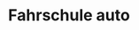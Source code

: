 ---
_schema: default
title: Fahrschule auto
seo:
  description: Erlerne das Fahren mit Anhängern bei der Fahrschule Loyal in Zürich ✓ Praxisorientiert ✓ Kompetente Fahrlehrer:innen ✓ Jetzt anmelden für Kategorie BE!
  title: Anhänger sicher fahren – Kategorie BE bei Fahrschule Loyal
  keywords:
    - Fahrschule Anhänger
    - Führerschein BE
    - Anhänger fahren lernen
    - Fahrschule Zürich
    - Kategorie BE
  openGraph:
    title: Anhänger sicher fahren – Kategorie BE bei Fahrschule Loyal
    description: Erlerne das Fahren mit Anhängern bei der Fahrschule Loyal in Zürich ✓ Praxisorientiert ✓ Kompetente Fahrlehrer:innen ✓ Jetzt anmelden für Kategorie BE!
    url: https://www.fahrschuleloyal.ch/fahrschule-auto-kategorie-be
    type: website
    images:
      url: https://www.fahrschuleloyal.ch/loyal.logo.cdr.svg
  canonical: https://www.fahrschuleloyal.ch/fahrschule-auto-kategorie-be
  metadatabase: https://www.fahrschuleloyal.ch/fahrschule-auto-kategorie-be
content_blocks:
  - _bookshop_name: Fahrschule/Banner
    h1: "Anhängerfahren leicht gemacht – Kategorie BE"
    desc: "Starte durch mit Anhängerfahrten! Wir zeigen dir, wie du sicher mit Anhänger unterwegs bist und bereiten dich auf die Kategorie BE-Prüfung vor."
    scrollrightimg: "/mercedes2.jpeg"
  - _bookshop_name: Fahrschule/FScroll
    kat: "Kategorie BE"
    scrollrightimg: "/mercedes2.jpeg"
    pointsData:
      - number: 1
        heading: "Antragstellung"
        description: "Um den Führerschein der Kategorie BE zu erhalten, musst du einen Lernfahrausweis beantragen. Dies erfolgt durch das Einreichen eines entsprechenden Formulars beim Strassenverkehrsamt deines Wohnsitzkantons. Das Formular kannst du entweder direkt beim Strassenverkehrsamt abholen oder online unter Strassenverkehrsamt herunterladen."
      - number: 2
        heading: "Erhalt des Lernfahrausweises"
        description: "Nach der Antragstellung wird dir der Lernfahrausweis per Post zugeschickt. Dieser Ausweis ist für eine Dauer von 24 Monaten gültig und berechtigt dich, mit dem Lernen und Üben zu beginnen."
      - number: 3
        heading: "Kurse und Fahrstunden"
        description: "Wir bieten spezielle Anhängerkurse sowie Fahrstunden an, um dich optimal auf die praktische Prüfung vorzubereiten. Diese Ausbildung ist darauf ausgerichtet, deine Fahrfähigkeiten zu verbessern und dir das nötige Wissen für den sicheren Umgang mit Anhängern zu vermitteln."
        highlighted: true
      - number: 4
        heading: "Private Lernfahrten"
        description: "Für private Lernfahrten ist es notwendig, dass du im Besitz eines Lernfahrausweises bist. Eine Begleitperson ist jedoch nicht erforderlich, sodass du selbstständig üben kannst."
  - _bookshop_name: Fahrschule/PCategory
    kat: "Kategorie BE"
  - _bookshop_name: Fahrschule/FMiddle
    othercontainers:
      - title: "Praktische Prüfung"
        paragraph: "Die praktische Prüfung findet beim Strassenverkehrsamt deines Wohnsitzkantons statt. Dabei werden nicht nur deine Fahr- und Manövrierfähigkeiten getestet, sondern auch das An- und Abkuppeln des Anhängers sowie dein theoretisches Wissen über Anhänger und deren Handhabung. Eine gründliche Vorbereitung ist der Schlüssel zum erfolgreichen Bestehen dieser Prüfung."
  - _bookshop_name: Fahrschule/BindingContacts
    heading: Jetzt unverbindlich \n kontaktieren
    description: >
      Gerne stelle ich mich bei dir persönlich vor. Zögere nicht mich anzurufen und mach dir selbst ein Bild von mir!
    socialLinks:
      - href: "https://facebook.com/"
        src: /facebook-brands-solid.svg
        alt: Facebook
        width: 30
        height: 30
      - href: "https://www.instagram.com/fahrschuleloyal"
        src: /square-instagram-brands-solid.svg
        alt: Instagram
        width: 34
        height: 34
      - href: "https://google.com"
        src: /google-brands-solid.svg
        alt: google
        width: 28
        height: 28
    button_text: Jetzt kontaktieren
    button_link: /kontakt
  - _bookshop_name: Fahrschule/CarSection
    carselection:
      - img: "/vw-tiguan-schaltung.png"
        car: "VW Tiguan - Schaltung"
      - img: "/mercedes_gla.png"
        car: "Mercedes GLA - Automatik"
  - _bookshop_name: Fahrschule/PriceSection
    pricesection:
      - amount: "CHF 120"
        proLektion: " / pro Lektion"
        title: "Kategorie BE - Einzel Fahrstunde"
contact_form:
  questionText: "Hast du Fragen oder benötigst du weitere Informationen?"
  welcomeText: "Wir freuen uns auf deine Kontaktaufnahme."
  phone: "+41 78 800 90 91"
  mail: "info@fahrschuleloyal.ch"
---